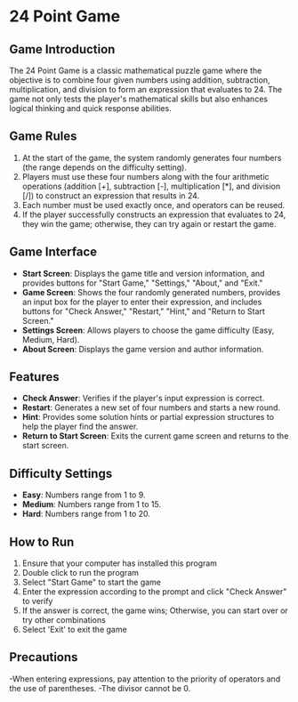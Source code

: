 # 24 Point Game

## Game Introduction
The 24 Point Game is a classic mathematical puzzle game where the objective is to combine four given numbers using addition, subtraction, multiplication, and division to form an expression that evaluates to 24. The game not only tests the player's mathematical skills but also enhances logical thinking and quick response abilities.

## Game Rules
1. At the start of the game, the system randomly generates four numbers (the range depends on the difficulty setting).
2. Players must use these four numbers along with the four arithmetic operations (addition [+], subtraction [-], multiplication [*], and division [/]) to construct an expression that results in 24.
3. Each number must be used exactly once, and operators can be reused.
4. If the player successfully constructs an expression that evaluates to 24, they win the game; otherwise, they can try again or restart the game.

## Game Interface
- **Start Screen**: Displays the game title and version information, and provides buttons for "Start Game," "Settings," "About," and "Exit."
- **Game Screen**: Shows the four randomly generated numbers, provides an input box for the player to enter their expression, and includes buttons for "Check Answer," "Restart," "Hint," and "Return to Start Screen."
- **Settings Screen**: Allows players to choose the game difficulty (Easy, Medium, Hard).
- **About Screen**: Displays the game version and author information.

## Features
- **Check Answer**: Verifies if the player's input expression is correct.
- **Restart**: Generates a new set of four numbers and starts a new round.
- **Hint**: Provides some solution hints or partial expression structures to help the player find the answer.
- **Return to Start Screen**: Exits the current game screen and returns to the start screen.

## Difficulty Settings
- **Easy**: Numbers range from 1 to 9.
- **Medium**: Numbers range from 1 to 15.
- **Hard**: Numbers range from 1 to 20.

## How to Run
1. Ensure that your computer has installed this program
2. Double click to run the program
3. Select "Start Game" to start the game
4. Enter the expression according to the prompt and click "Check Answer" to verify
5. If the answer is correct, the game wins; Otherwise, you can start over or try other combinations
6. Select 'Exit' to exit the game

## Precautions
-When entering expressions, pay attention to the priority of operators and the use of parentheses.
-The divisor cannot be 0.